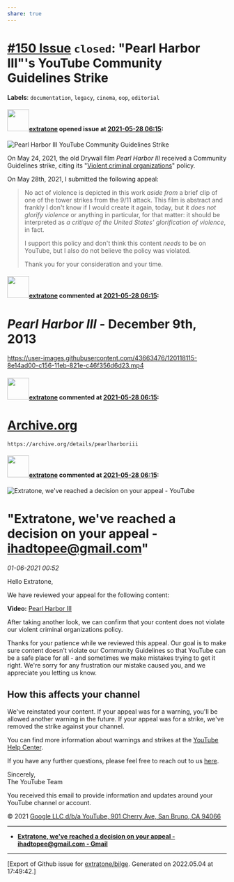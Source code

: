 ```yaml
---
share: true
---
```

# [\#150 Issue](https://github.com/extratone/bilge/issues/150) `closed`: "Pearl Harbor III"'s YouTube Community Guidelines Strike
**Labels**: `documentation`, `legacy`, `cinema`, `oop`, `editorial`


#### <img src="https://avatars.githubusercontent.com/u/43663476?u=5047287ff0b8c3ce7f7e5858d204c9b3e57d8e44&v=4" width="50">[extratone](https://github.com/extratone) opened issue at [2021-05-28 06:15](https://github.com/extratone/bilge/issues/150):

![Pearl Harbor III YouTube Community Guidelines Strike](https://user-images.githubusercontent.com/43663476/119938068-71f3ee80-bf51-11eb-8165-d71ab5189259.png)

On May 24, 2021, the old Drywall film *Pearl Harbor III* received a Community Guidelines strike, citing its "[Violent criminal organizations](https://support.google.com/youtube/answer/9229472?hl=en)" policy. 

On May 28th, 2021, I submitted the following appeal:

> No act of violence is depicted in this work *aside from* a brief clip of one of the tower strikes from the 9/11 attack. This film is abstract and frankly I don't know if I would create it again, today, but it *does not glorify violence* or anything in particular, for that matter: it should be interpreted as *a critique of the United States' glorification of violence*, in fact.
>
> I support this policy and don't think this content *needs* to be on YouTube, but I also do not believe the policy was violated. 
>
> Thank you for your consideration and your time.

#### <img src="https://avatars.githubusercontent.com/u/43663476?u=5047287ff0b8c3ce7f7e5858d204c9b3e57d8e44&v=4" width="50">[extratone](https://github.com/extratone) commented at [2021-05-28 06:15](https://github.com/extratone/bilge/issues/150#issuecomment-851052322):

# *Pearl Harbor III* - December 9th, 2013
https://user-images.githubusercontent.com/43663476/120118115-8e14ad00-c156-11eb-821e-c46f356d6d23.mp4

#### <img src="https://avatars.githubusercontent.com/u/43663476?u=5047287ff0b8c3ce7f7e5858d204c9b3e57d8e44&v=4" width="50">[extratone](https://github.com/extratone) commented at [2021-05-28 06:15](https://github.com/extratone/bilge/issues/150#issuecomment-851052422):

# [Archive.org](https://archive.org/details/pearlharboriii)

`https://archive.org/details/pearlharboriii`

#### <img src="https://avatars.githubusercontent.com/u/43663476?u=5047287ff0b8c3ce7f7e5858d204c9b3e57d8e44&v=4" width="50">[extratone](https://github.com/extratone) commented at [2021-05-28 06:15](https://github.com/extratone/bilge/issues/150#issuecomment-851840284):

![Extratone, we've reached a decision on your appeal - YouTube](https://user-images.githubusercontent.com/43663476/120273620-5f8cf400-c274-11eb-90c1-3b93cfba957b.png)


# "Extratone, we've reached a decision on your appeal - ihadtopee@gmail.com"

*01-06-2021 00:52* 

Hello Extratone,

We have reviewed your appeal for the following content:

**Video:** [Pearl Harbor III](https://notifications.google.com/g/p/AD-FnEzsI5wnZCGQlZOpeYKpQRCoMUnOCtY0rQMI9NGKIrQmFrmILzNEi3Pvm_2_pAC1kgGSB2bxuVNHqp4Aer7cETeQu36HIwKdiF0Svh9gIM4)

After taking another look, we can confirm that your content does not violate our violent criminal organizations policy.

Thanks for your patience while we reviewed this appeal. Our goal is to make sure content doesn't violate our Community Guidelines so that YouTube can be a safe place for all - and sometimes we make mistakes trying to get it right. We're sorry for any frustration our mistake caused you, and we appreciate you letting us know.

## How this affects your channel

We've reinstated your content. If your appeal was for a warning, you'll be allowed another warning in the future. If your appeal was for a strike, we've removed the strike against your channel.

You can find more information about warnings and strikes at the [YouTube Help Center](https://notifications.google.com/g/p/AD-FnEwXdkOvVU5UHKi-ZK7WqNvZuSf9VhKxONGBm833FXrobx15F_8BDIUC1yZ1xX5lVTWwKGEZIyKsz5dzrTqrABxMIx_Us5AF1TlV9xApnrN0Sq20bVg).

If you have any further questions, please feel free to reach out to us [here](https://notifications.google.com/g/p/AD-FnEzYVwufPXXJBMWy9OG8v6cdORy9YuHJPAxithTbUSl_CsivYTX1pPfFvI0jToRoFuxPHpgmXxebQCfTJVBx5l-SmkSxN--jRScchQ6Eroz0TabsckY).

Sincerely,  
The YouTube Team

You received this email to provide information and updates around your YouTube channel or account.

© 2021 [Google LLC d/b/a YouTube, 901 Cherry Ave, San Bruno, CA 94066](https://mail.google.com/mail/u/0/?ui=2&view=btop&ver=ops2cvpehp6&q=yout&search=query&th=%23thread-f%3A1701326156964503553%7Cmsg-f%3A1701326156964503553&cvid=1#m_-1064389651514001341_)
***

- **[Extratone, we've reached a decision on your appeal - ihadtopee@gmail.com - Gmail](https://mail.google.com/mail/u/0/?ui=2&view=btop&ver=ops2cvpehp6&q=yout&search=query&th=%23thread-f%3A1701326156964503553%7Cmsg-f%3A1701326156964503553&cvid=1)**


-------------------------------------------------------------------------------



[Export of Github issue for [extratone/bilge](https://github.com/extratone/bilge). Generated on 2022.05.04 at 17:49:42.]
